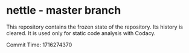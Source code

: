 # nettle - master branch

This repository contains the frozen state of the repository.
Its history is cleared. It is used only for static code
analysis with Codacy.

Commit Time: 1716274370